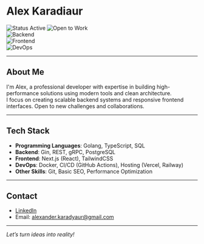 # Alex Karadiaur

![Status Active](https://img.shields.io/badge/Status-Active-brightgreen)  ![Open to Work](https://img.shields.io/badge/Open_to-Work-blue)  
![Backend](https://img.shields.io/badge/Backend-Gin%20%7C%20gRPC%20%7C%20PostgreSQL-blue)  
![Frontend](https://img.shields.io/badge/Frontend-Next.js%20%7C%20TailwindCSS-orange)  
![DevOps](https://img.shields.io/badge/DevOps-Docker%20%7C%20CI%2FCD%20%7C%20Vercel-yellow)

---

## About Me
I'm Alex, a professional developer with expertise in building high-performance solutions using modern tools and clean architecture.  
I focus on creating scalable backend systems and responsive frontend interfaces. Open to new challenges and collaborations.

---

## Tech Stack

- **Programming Languages**: Golang, TypeScript, SQL  
- **Backend**: Gin, REST, gRPC, PostgreSQL  
- **Frontend**: Next.js (React), TailwindCSS  
- **DevOps**: Docker, CI/CD (GitHub Actions), Hosting (Vercel, Railway)  
- **Other Skills**: Git, Basic SEO, Performance Optimization  

---

## Contact
- [LinkedIn](https://linkedin.com/in/karadyauran)  
- Email: alexander.karadyaur@gmail.com

---

*Let’s turn ideas into reality!*
